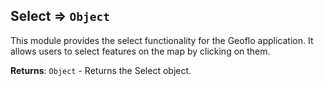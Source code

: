 <a name="module_geoflo.module_Select"></a>

## Select ⇒ <code>Object</code>
This module provides the select functionality for the Geoflo application. It allows users to select features on the map by clicking on them.

**Returns**: <code>Object</code> - Returns the Select object.  
